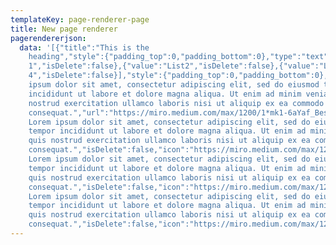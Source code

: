 ```yaml
---
templateKey: page-renderer-page
title: New page renderer
pagerendererjson:
  data: '[{"title":"This is the
    heading","style":{"padding_top":0,"padding_bottom":0},"type":"text"},{"ListingData":[{"value":"List
    1","isDelete":false},{"value":"List2","isDelete":false},{"value":"List3","isDelete":false},{"value":"List
    4","isDelete":false}],"style":{"padding_top":0,"padding_bottom":0},"type":"list"},{"style":{"padding_top":0,"padding_bottom":0},"placeHolder":"","description":"Lorem
    ipsum dolor sit amet, consectetur adipiscing elit, sed do eiusmod tempor
    incididunt ut labore et dolore magna aliqua. Ut enim ad minim veniam quis
    nostrud exercitation ullamco laboris nisi ut aliquip ex ea commodo
    consequat.","url":"https://miro.medium.com/max/1200/1*mk1-6aYaf_Bes1E3Imhc0A.jpeg","type":"image"},{"style":{"padding_top":0,"padding_bottom":0},"type":"icon","ListingData":[{"value":"
    Lorem ipsum dolor sit amet, consectetur adipiscing elit, sed do eiusmod
    tempor incididunt ut labore et dolore magna aliqua. Ut enim ad minim veniam,
    quis nostrud exercitation ullamco laboris nisi ut aliquip ex ea commodo
    consequat.","isDelete":false,"icon":"https://miro.medium.com/max/1200/1*mk1-6aYaf_Bes1E3Imhc0A.jpeg","name":"video.mp4"},{"value":"
    Lorem ipsum dolor sit amet, consectetur adipiscing elit, sed do eiusmod
    tempor incididunt ut labore et dolore magna aliqua. Ut enim ad minim veniam,
    quis nostrud exercitation ullamco laboris nisi ut aliquip ex ea commodo
    consequat.","isDelete":false,"icon":"https://miro.medium.com/max/1200/1*mk1-6aYaf_Bes1E3Imhc0A.jpeg","name":"video.mp4"},{"value":"
    Lorem ipsum dolor sit amet, consectetur adipiscing elit, sed do eiusmod
    tempor incididunt ut labore et dolore magna aliqua. Ut enim ad minim veniam,
    quis nostrud exercitation ullamco laboris nisi ut aliquip ex ea commodo
    consequat.","isDelete":false,"icon":"https://miro.medium.com/max/1200/1*mk1-6aYaf_Bes1E3Imhc0A.jpeg","name":"video.mp4"}]}]'
---
```

